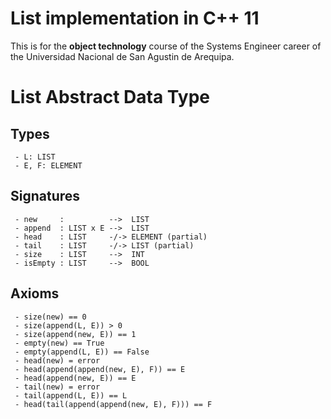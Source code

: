 # List implementation in C++ 11

This is for the **object technology** course of the Systems Engineer career of the Universidad Nacional de San Agustin de Arequipa.


# List Abstract Data Type
## Types
```
 - L: LIST
 - E, F: ELEMENT
```
## Signatures
```
 - new     :          -->  LIST
 - append  : LIST x E -->  LIST
 - head    : LIST     -/-> ELEMENT (partial)
 - tail    : LIST     -/-> LIST (partial)
 - size    : LIST     -->  INT
 - isEmpty : LIST     -->  BOOL
 ```
## Axioms
```
 - size(new) == 0
 - size(append(L, E)) > 0
 - size(append(new, E)) == 1
 - empty(new) == True
 - empty(append(L, E)) == False
 - head(new) = error
 - head(append(append(new, E), F)) == E
 - head(append(new, E)) == E
 - tail(new) = error
 - tail(append(L, E)) == L
 - head(tail(append(append(new, E), F))) == F
 ```
